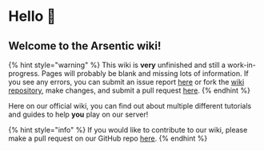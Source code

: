 # Hello 👋
## Welcome to the Arsentic wiki!

{% hint style="warning" %}
This wiki is **very** unfinished and still a work-in-progress. Pages will probably be blank and missing lots of information. If you see any errors, you can submit an issue report [here](https://github.com/Arsentic/Wiki/issues) or fork the [wiki repository](https://github.com/Arsentic/Wiki), make changes, and submit a pull request [here](https://github.com/Arsentic/Wiki/pulls).
{% endhint %}

Here on our official wiki, you can find out about multiple different tutorials and guides to help **you** play on our server!

{% hint style="info" %}
If you would like to contribute to our wiki, please make a pull request on our GitHub repo [here](https://github.com/Arsentic/Wiki).
{% endhint %}

